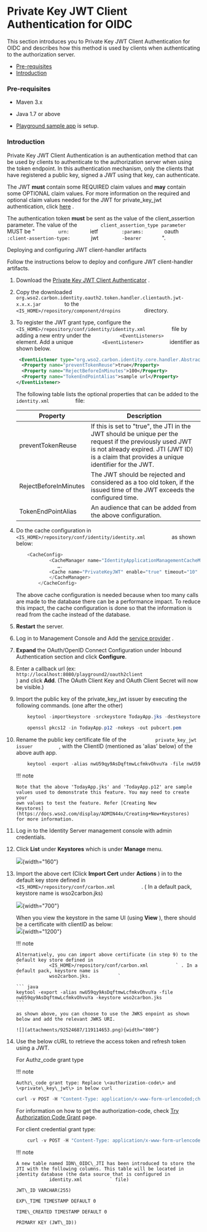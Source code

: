 # Private Key JWT Client Authentication for OIDC

This section introduces you to Private Key JWT Client Authentication for
OIDC and describes how this method is used by clients when
authenticating to the authorization server.

-   [Pre-requisites](#PrivateKeyJWTClientAuthenticationforOIDC-Pre-requisites)
-   [Introduction](#PrivateKeyJWTClientAuthenticationforOIDC-Introduction)

### **Pre-requisites**

-   Maven 3.x

-   Java 1.7 or above

-   [Playground sample
    app](https://docs.wso2.com/display/IS550/Basic+Client+Profile+with+Playground)
    is setup.

### Introduction

Private Key JWT Client Authentication is an authentication method that
can be used by clients to authenticate to the authorization server when
using the token endpoint. In this authentication mechanism, only the
clients that have registered a public key, signed a JWT using that key,
can authenticate.

The JWT **must** contain some REQUIRED claim values and **may** contain
some OPTIONAL claim values. For more information on the required and
optional claim values needed for the JWT for private\_key\_jwt
authentication, click
[here](http://openid.net/specs/openid-connect-core-1_0.html#ClientAuthentication)
.

The authentication token **must** be sent as the value of the
client\_assertion parameter. The value of the
`         client_assertion_type parameter        ` MUST be "
`         urn:        ` ietf `         :params:        ` oauth
`         :client-assertion-type:        ` jwt
`         -bearer        ` ".

  

Deploying and configuring JWT client-handler artifacts

Follow the instructions below to deploy and configure JWT client-handler
artifacts.

1.  Download the [Private Key JWT Client
    Authenticator](https://store.wso2.com/store/assets/isconnector/details/3990fa78-6696-4b98-8af8-d4cc7611099a)
    .

2.  Copy the downloaded
    `          org.wso2.carbon.identity.oauth2.token.handler.clientauth.jwt-x.x.x.jar         `
    to the `          <IS_HOME>/repository/component/dropins         `
    directory.
3.  To register the JWT grant type, configure the
    `           <IS_HOME>/repository/conf/identity/identity.xml          `
    file by adding a new entry under the
    `           <EventListeners>          ` element. Add a unique
    `           <EventListener>          ` identifier as shown below.

    ``` xml
     <EventListener type="org.wso2.carbon.identity.core.handler.AbstractIdentityHandler"  name="org.wso2.carbon.identity.oauth2.token.handler.clientauth.jwt.PrivateKeyJWTClientAuthenticator" orderId="899" enable="true">
      <Property name="preventTokenReuse">true</Property>
      <Property name="RejectBeforeInMinutes">100</Property>
      <Property name="TokenEndPointAlias">sample url</Property>
    </EventListener>
    ```

    The following table lists the optional properties that can be added
    to the `           identity.xml          ` file:

    | Property              | Description                                                                                                                                                                                             |
    |-----------------------|---------------------------------------------------------------------------------------------------------------------------------------------------------------------------------------------------------|
    | preventTokenReuse     | If this is set to "true", the JTI in the JWT should be unique per the request if the previously used JWT is not already expired. JTI (JWT ID) is a claim that provides a unique identifier for the JWT. |
    | RejectBeforeInMinutes | The JWT should be rejected and considered as a too old token, if the issued time of the JWT exceeds the configured time.                                                                                |
    | TokenEndPointAlias    | An audience that can be added from the above configuration.                                                                                                                                             |

4.  Do the cache configuration in
    `           <IS_HOME>/repository/conf/identity/identity.xml          `
    as shown below:

    ``` java
        <CacheConfig>
                <CacheManager name="IdentityApplicationManagementCacheManager">
                   ….
                <Cache name="PrivateKeyJWT" enable="true" timeout="10" capacity="5000" isDistributed="false"/>
                </CacheManager>
            </CacheConfig>
    ```

    The above cache configuration is needed because when too many calls
    are made to the database there can be a performance impact. To
    reduce this impact, the cache configuration is done so that the
    information is read from the cache instead of the database.

5.  **Restart** the server.
6.  Log in to Management Console and Add the [service
    provider](_Adding_and_Configuring_a_Service_Provider_) .
7.  **Expand** the OAuth/OpenID Connect Configuration under Inbound
    Authentication section and click **Configure**.

8.  Enter a callback url (ex:
    `                       http://localhost:8080/playground2/oauth2client                     `
    ) and click **Add**. (The OAuth Client Key and OAuth Client Secret
    will now be visible.)

9.  Import the public key of the private\_key\_jwt issuer by executing
    the following commands. (one after the other)

    ``` java
        keytool -importkeystore -srckeystore TodayApp.jks -destkeystore TodayApp.p12 -deststoretype PKCS12
    ```

    ``` java
        openssl pkcs12 -in TodayApp.p12 -nokeys -out pubcert.pem
    ```

10. Rename the public key certificate file of the
    `           private_key_jwt issuer          ` , with the ClientID
    (mentioned as 'alias' below) of the above auth app.

    ``` java
        keytool -export -alias nwU59qy9AsDqftmwLcfmkvOhvuYa -file nwU59qy9AsDqftmwLcfmkvOhvuYa -keystore TodayApp.jkskeytool -genkey -alias nwU59qy9AsDqftmwLcfmkvOhvuYa -keyalg RSA -keystore TodayApp.jks
    ```

    !!! note
    
        Note that the above 'TodayApp.jks' and 'TodayApp.p12' are sample
        values used to demonstrate this feature. You may need to create your
        own values to test the feature. Refer [Creating New
        Keystores](https://docs.wso2.com/display/ADMIN44x/Creating+New+Keystores)
        for more information.
    

11. Log in to the Identity Server management console with admin
    credentials.

12. Click **List** under **Keystores** which is under **Manage** menu.

    ![](attachments/103329637/103329639.png){width="160"}

13. Import the above cert (Click **Import Cert** under **Actions** ) in
    to the default key store defined in
    `           <IS_HOME>/repository/conf/carbon.xml          ` . ( In a
    default pack, keystore name is wso2carbon.jks)

    ![](attachments/103329637/103329638.png){width="700"}

    When you view the keystore in the same UI (using **View** ), there
    should be a certificate with clientID as below:  
    ![](attachments/103329637/103329640.png){width="1200"}

    !!! note
    
        Alternatively, you can import above certificate (in step 9) to the
        default key store defined in
        `           <IS_HOME>/repository/conf/carbon.xml          ` . In a
        default pack, keystore name is
        `           wso2carbon.jks.          `
    
        ``` java
        keytool -export -alias nwU59qy9AsDqftmwLcfmkvOhvuYa -file nwU59qy9AsDqftmwLcfmkvOhvuYa -keystore wso2carbon.jks
        ```
    
        as shown above, you can choose to use the JWKS enpoint as shown
        below and add the relevant JWKS URI.
    
        ![](attachments/92524687/119114653.png){width="800"}
    

14. Use the below cURL to retrieve the access token and refresh token
    using a JWT.

    For Authz\_code grant type

    !!! note
    
        Authz\_code grant type: Replace \<authorization-code\> and
        \<private\_key\_jwt\> in below curl
    

    ``` java
    curl -v POST -H "Content-Type: application/x-www-form-urlencoded;charset=UTF-8" -k -d "grant_type=authorization_code&code=f2d0f7dd-df6d-34ac-9d61-851f4f0cab9f&scope=openid&client_assertion_type=urn%3Aietf%3Aparams%3Aoauth%3Aclient-assertion-type%3Ajwt-bearer&client_assertion=<jwt_assertion>&redirect_uri=http://localhost:8080/playground2/oauth2client" https://localhost:9443/oauth2/token
    ```

    For information on how to get the authorization-code, check [Try
    Authorization Code Grant](_Try_Authorization_Code_Grant_) page.

      
    For client credential grant type:

    ``` java
        curl -v POST -H "Content-Type: application/x-www-form-urlencoded;charset=ISO-8859-1" -k -d "grant_type=client_credentials&scope=openid&client_assertion_type=urn%3Aietf%3Aparams%3Aoauth%3Aclient-assertion-type%3Ajwt-bearer&client_assertion=<jwt_assertion>&redirect_uri=http://localhost:8080/playground2/oauth2client" https://localhost:9443/oauth2/token
    ```

    !!! note
    
        A new table named IDN\_OIDC\_JTI has been introduced to store the
        JTI with the following columns. This table will be located in
        identity database (the data source that is configured in
        `           identity.xml          ` file)
    
        JWT\_ID VARCHAR(255)
    
        EXP\_TIME TIMESTAMP DEFAULT 0
    
        TIME\_CREATED TIMESTAMP DEFAULT 0
    
        PRIMARY KEY (JWT\_ID))
    

